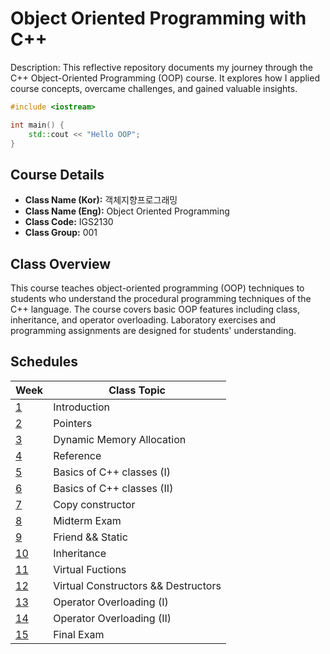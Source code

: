 # Object Oriented Programming with C++
Description:
This reflective repository documents my journey through the C++ Object-Oriented Programming (OOP) course. It explores how I applied course concepts, overcame challenges, and gained valuable insights.

```cpp
#include <iostream>

int main() {
    std::cout << "Hello OOP";
}
```
## Course Details
- **Class Name (Kor):** 객체지향프로그래밍
- **Class Name (Eng):** Object Oriented Programming
- **Class Code:** IGS2130
- **Class Group:** 001

## Class Overview
This course teaches object-oriented programming (OOP) techniques to students who understand the procedural programming techniques of the C++ language. The course covers basic OOP features including class, inheritance, and operator overloading. Laboratory exercises and programming assignments are designed for students' understanding.

## Schedules
Week | Class Topic 
---- | -----------
[1](https://github.com/dilshod-obidov/OOP/blob/main/WeeklySummary/Week1) | Introduction
[2](https://github.com/dilshod-obidov/OOP/blob/main/WeeklySummary/Week2) | Pointers
[3](https://github.com/dilshod-obidov/OOP/blob/main/WeeklySummary/Week3) | Dynamic Memory Allocation
[4](https://github.com/dilshod-obidov/OOP/blob/main/WeeklySummary/Week4) | Reference
[5](https://github.com/dilshod-obidov/OOP/blob/main/WeeklySummary/Week5) | Basics of C++ classes (I)
[6](https://github.com/dilshod-obidov/OOP/blob/main/WeeklySummary/Week6) | Basics of C++ classes (II)
[7](https://github.com/dilshod-obidov/OOP/blob/main/WeeklySummary/Week7) | Copy constructor
[8](https://github.com/dilshod-obidov/OOP/blob/main/WeeklySummary/Week8) | Midterm Exam
[9](https://github.com/dilshod-obidov/OOP/blob/main/WeeklySummary/Week9) | Friend && Static
[10](https://github.com/dilshod-obidov/OOP/blob/main/WeeklySummary/Week10) | Inheritance
[11](https://github.com/dilshod-obidov/OOP/blob/main/WeeklySummary/Week11) | Virtual Fuctions
[12](https://github.com/dilshod-obidov/OOP/blob/main/WeeklySummary/Week12) | Virtual Constructors && Destructors
[13](https://github.com/dilshod-obidov/OOP/blob/main/WeeklySummary/Week13) | Operator Overloading (I)
[14](https://github.com/dilshod-obidov/OOP/blob/main/WeeklySummary/Week14) | Operator Overloading (II)
[15](https://github.com/dilshod-obidov/OOP/blob/main/WeeklySummary/Week15) | Final Exam

